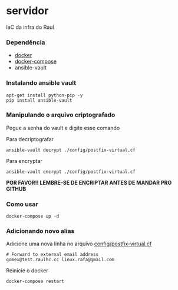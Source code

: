 # servidor
IaC da infra do Raul

### Dependência

- [docker](https://docs.docker.com/install/linux/docker-ce/debian/#install-docker-ce-1)
- [docker-compose](https://docs.docker.com/compose/install) 
- ansible-vault

### Instalando ansible vault

```
apt-get install python-pip -y
pip install ansible-vault
```

### Manipulando o arquivo criptografado

Pegue a senha do vault e digite esse comando

Para decriptografar

```
ansible-vault decrypt ./config/postfix-virtual.cf
```

Para encryptar 

```
ansible-vault encrypt ./config/postfix-virtual.cf
```

**POR FAVOR!! LEMBRE-SE DE ENCRIPTAR ANTES DE MANDAR PRO GITHUB**

### Como usar

```
docker-compose up -d
```

### Adicionando novo alias

Adicione uma nova linha no arquivo [config/postfix-virtual.cf](./config/postfix-virtual.cf)

```
# Forward to external email address
gomex@test.raulhc.cc linux.rafa@gmail.com
``` 

Reinicie o docker

```
docker-compose restart
```